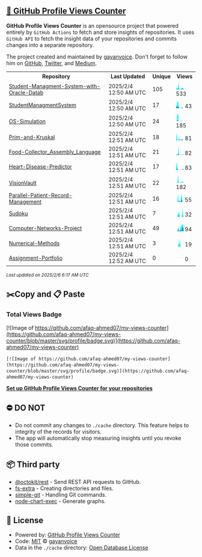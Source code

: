 ## [🚀 GitHub Profile Views Counter](https://github.com/gayanvoice/github-profile-views-counter)
**GitHub Profile Views Counter** is an opensource project that powered entirely by  `GitHub Actions` to fetch and store insights of repositories.
It uses `GitHub API` to fetch the insight data of your repositories and commits changes into a separate repository.

The project created and maintained by [gayanvoice](https://github.com/gayanvoice). Don't forget to follow him on [GitHub](https://github.com/gayanvoice), [Twitter](https://twitter.com/gayanvoice), and [Medium](https://gayanvoice.medium.com/).

<table>
	<tr>
		<th>
			Repository
		</th>
		<th>
			Last Updated
		</th>
		<th>
			Unique
		</th>
		<th>
			Views
		</th>
	</tr>
	<tr>
		<td>
			<a href="https://github.com/afaq-ahmed07/my-views-counter/tree/master/readme/654522860/year.md">
				Student-Managment-System-with-Oracle-Datab
			</a>
		</td>
		<td>
			2025/2/4 12:50 AM UTC
		</td>
		<td>
			105
		</td>
		<td>
			<img alt="Response time graph" src="https://github.com/afaq-ahmed07/my-views-counter/raw/master/graph/654522860/small/year.png" height="20"> 533
		</td>
	</tr>
	<tr>
		<td>
			<a href="https://github.com/afaq-ahmed07/my-views-counter/tree/master/readme/606989314/year.md">
				StudentManagmentSystem
			</a>
		</td>
		<td>
			2025/2/4 12:50 AM UTC
		</td>
		<td>
			17
		</td>
		<td>
			<img alt="Response time graph" src="https://github.com/afaq-ahmed07/my-views-counter/raw/master/graph/606989314/small/year.png" height="20"> 43
		</td>
	</tr>
	<tr>
		<td>
			<a href="https://github.com/afaq-ahmed07/my-views-counter/tree/master/readme/653105890/year.md">
				OS-Simulation
			</a>
		</td>
		<td>
			2025/2/4 12:50 AM UTC
		</td>
		<td>
			24
		</td>
		<td>
			<img alt="Response time graph" src="https://github.com/afaq-ahmed07/my-views-counter/raw/master/graph/653105890/small/year.png" height="20"> 185
		</td>
	</tr>
	<tr>
		<td>
			<a href="https://github.com/afaq-ahmed07/my-views-counter/tree/master/readme/608704106/year.md">
				Prim-and-Kruskal
			</a>
		</td>
		<td>
			2025/2/4 12:51 AM UTC
		</td>
		<td>
			18
		</td>
		<td>
			<img alt="Response time graph" src="https://github.com/afaq-ahmed07/my-views-counter/raw/master/graph/608704106/small/year.png" height="20"> 81
		</td>
	</tr>
	<tr>
		<td>
			<a href="https://github.com/afaq-ahmed07/my-views-counter/tree/master/readme/654526552/year.md">
				Food-Collector_Assembly_Language
			</a>
		</td>
		<td>
			2025/2/4 12:51 AM UTC
		</td>
		<td>
			21
		</td>
		<td>
			<img alt="Response time graph" src="https://github.com/afaq-ahmed07/my-views-counter/raw/master/graph/654526552/small/year.png" height="20"> 82
		</td>
	</tr>
	<tr>
		<td>
			<a href="https://github.com/afaq-ahmed07/my-views-counter/tree/master/readme/735390494/year.md">
				Heart-Disease-Predictor
			</a>
		</td>
		<td>
			2025/2/4 12:51 AM UTC
		</td>
		<td>
			17
		</td>
		<td>
			<img alt="Response time graph" src="https://github.com/afaq-ahmed07/my-views-counter/raw/master/graph/735390494/small/year.png" height="20"> 83
		</td>
	</tr>
	<tr>
		<td>
			<a href="https://github.com/afaq-ahmed07/my-views-counter/tree/master/readme/788078219/year.md">
				VisionVault
			</a>
		</td>
		<td>
			2025/2/4 12:51 AM UTC
		</td>
		<td>
			22
		</td>
		<td>
			<img alt="Response time graph" src="https://github.com/afaq-ahmed07/my-views-counter/raw/master/graph/788078219/small/year.png" height="20"> 182
		</td>
	</tr>
	<tr>
		<td>
			<a href="https://github.com/afaq-ahmed07/my-views-counter/tree/master/readme/802793033/year.md">
				Parallel-Patient-Record-Management
			</a>
		</td>
		<td>
			2025/2/4 12:51 AM UTC
		</td>
		<td>
			16
		</td>
		<td>
			<img alt="Response time graph" src="https://github.com/afaq-ahmed07/my-views-counter/raw/master/graph/802793033/small/year.png" height="20"> 55
		</td>
	</tr>
	<tr>
		<td>
			<a href="https://github.com/afaq-ahmed07/my-views-counter/tree/master/readme/802791594/year.md">
				Sudoku
			</a>
		</td>
		<td>
			2025/2/4 12:51 AM UTC
		</td>
		<td>
			7
		</td>
		<td>
			<img alt="Response time graph" src="https://github.com/afaq-ahmed07/my-views-counter/raw/master/graph/802791594/small/year.png" height="20"> 32
		</td>
	</tr>
	<tr>
		<td>
			<a href="https://github.com/afaq-ahmed07/my-views-counter/tree/master/readme/749389203/year.md">
				Computer-Networks-Project
			</a>
		</td>
		<td>
			2025/2/4 12:51 AM UTC
		</td>
		<td>
			49
		</td>
		<td>
			<img alt="Response time graph" src="https://github.com/afaq-ahmed07/my-views-counter/raw/master/graph/749389203/small/year.png" height="20"> 94
		</td>
	</tr>
	<tr>
		<td>
			<a href="https://github.com/afaq-ahmed07/my-views-counter/tree/master/readme/664575819/year.md">
				Numerical-Methods
			</a>
		</td>
		<td>
			2025/2/4 12:51 AM UTC
		</td>
		<td>
			3
		</td>
		<td>
			<img alt="Response time graph" src="https://github.com/afaq-ahmed07/my-views-counter/raw/master/graph/664575819/small/year.png" height="20"> 19
		</td>
	</tr>
	<tr>
		<td>
			<a href="https://github.com/afaq-ahmed07/my-views-counter/tree/master/readme/772928418/year.md">
				Assignment-Portfolio
			</a>
		</td>
		<td>
			2025/2/4 12:52 AM UTC
		</td>
		<td>
			0
		</td>
		<td>
			<img alt="Response time graph" src="https://github.com/afaq-ahmed07/my-views-counter/raw/master/graph/772928418/small/year.png" height="20"> 0
		</td>
	</tr>
</table>

<small><i>Last updated on 2025/2/6 6:17 AM UTC</i></small>

## ✂️Copy and 📋 Paste
### Total Views Badge
[![Image of https://github.com/afaq-ahmed07/my-views-counter](https://github.com/afaq-ahmed07/my-views-counter/blob/master/svg/profile/badge.svg)](https://github.com/afaq-ahmed07/my-views-counter)

```readme
[![Image of https://github.com/afaq-ahmed07/my-views-counter](https://github.com/afaq-ahmed07/my-views-counter/blob/master/svg/profile/badge.svg)](https://github.com/afaq-ahmed07/my-views-counter)
```
[**Set up GitHub Profile Views Counter for your repositories**](https://github.com/gayanvoice/github-profile-views-counter)
## ⛔ DO NOT
- Do not commit any changes to `./cache` directory. This feature helps to integrity of the records for visitors.
- The app will automatically stop measuring insights until you revoke those commits.
## 📦 Third party

- [@octokit/rest](https://www.npmjs.com/package/@octokit/rest) - Send REST API requests to GitHub.
- [fs-extra](https://www.npmjs.com/package/fs-extra) - Creating directories and files.
- [simple-git](https://www.npmjs.com/package/simple-git) - Handling Git commands.
- [node-chart-exec](https://www.npmjs.com/package/node-chart-exec) - Generate graphs.
## 📄 License
- Powered by: [GitHub Profile Views Counter](https://github.com/gayanvoice/github-profile-views-counter)
- Code: [MIT](./LICENSE) © [gayanvoice](https://github.com/gayanvoice)
- Data in the `./cache` directory: [Open Database License](https://opendatacommons.org/licenses/odbl/1-0/)